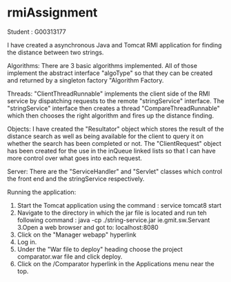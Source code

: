 # rmiAssignment
Student : G00313177

I have created a asynchronous Java and Tomcat RMI application for finding the distance between two strings.

Algorithms:
There are 3 basic algorithms implemented. All of those implement the abstract interface "algoType" so that they can be created and returned by a singleton factory "Algorithm Factory.

Threads:
"ClientThreadRunnable" implements the client side of the RMI service by dispatching requests to the remote "stringService" interface. The "stringService" interface then creates a thread "CompareThreadRunnable" which then chooses the right algorithm and fires up the distance finding.

Objects:
I have created the "Resultator" object which stores the result of the distance search as well as being available for the client to query it on whether the search has been completed or not. 
The "ClientRequest" object has been created for the use in the inQueue linked lists so that I can have more control over what goes into each request.

Server:
There are the "ServiceHandler" and "Servlet" classes which control the front end and the stringService respectively.


Running the application:
1. Start the Tomcat application using the command : service tomcat8 start
2. Navigate to the directory in which the jar file is located and run teh following command : java -cp ./string-service.jar ie.gmit.sw.Servant
3.Open a web browser and got to: localhost:8080
4. Click on the "Manager webapp" hyperlink
5. Log in.
6. Under the "War file to deploy" heading choose the project comparator.war file and click deploy.
7. Click on the /Comparator hyperlink in the Applications menu near the top.
